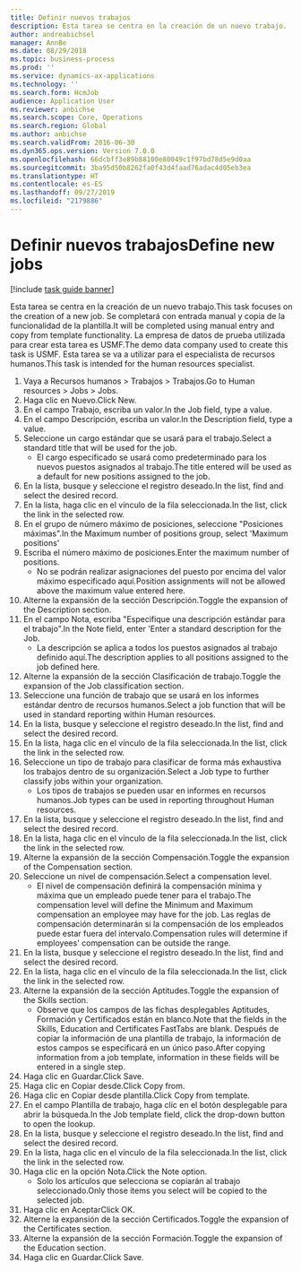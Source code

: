 ```yaml
---
title: Definir nuevos trabajos
description: Esta tarea se centra en la creación de un nuevo trabajo.
author: andreabichsel
manager: AnnBe
ms.date: 08/29/2018
ms.topic: business-process
ms.prod: ''
ms.service: dynamics-ax-applications
ms.technology: ''
ms.search.form: HcmJob
audience: Application User
ms.reviewer: anbichse
ms.search.scope: Core, Operations
ms.search.region: Global
ms.author: anbichse
ms.search.validFrom: 2016-06-30
ms.dyn365.ops.version: Version 7.0.0
ms.openlocfilehash: 66dcbff3e89b88100e80049c1f97bd78d5e9d0aa
ms.sourcegitcommit: 3ba95d50b8262fa0f43d4faad76adac4d05eb3ea
ms.translationtype: HT
ms.contentlocale: es-ES
ms.lasthandoff: 09/27/2019
ms.locfileid: "2179886"
---
```

# <a name="define-new-jobs"></a><span data-ttu-id="d0f23-103">Definir nuevos trabajos</span><span class="sxs-lookup"><span data-stu-id="d0f23-103">Define new jobs</span></span>

[!include [task guide banner](../../includes/task-guide-banner.md)]

<span data-ttu-id="d0f23-104">Esta tarea se centra en la creación de un nuevo trabajo.</span><span class="sxs-lookup"><span data-stu-id="d0f23-104">This task focuses on the creation of a new job.</span></span> <span data-ttu-id="d0f23-105">Se completará con entrada manual y copia de la funcionalidad de la plantilla.</span><span class="sxs-lookup"><span data-stu-id="d0f23-105">It will be completed using manual entry and copy from template functionality.</span></span> <span data-ttu-id="d0f23-106">La empresa de datos de prueba utilizada para crear esta tarea es USMF.</span><span class="sxs-lookup"><span data-stu-id="d0f23-106">The demo data company used to create this task is USMF.</span></span> <span data-ttu-id="d0f23-107">Esta tarea se va a utilizar para el especialista de recursos humanos.</span><span class="sxs-lookup"><span data-stu-id="d0f23-107">This task is intended for the human resources specialist.</span></span>

1. <span data-ttu-id="d0f23-108">Vaya a Recursos humanos > Trabajos > Trabajos.</span><span class="sxs-lookup"><span data-stu-id="d0f23-108">Go to Human resources > Jobs > Jobs.</span></span>
2. <span data-ttu-id="d0f23-109">Haga clic en Nuevo.</span><span class="sxs-lookup"><span data-stu-id="d0f23-109">Click New.</span></span>
3. <span data-ttu-id="d0f23-110">En el campo Trabajo, escriba un valor.</span><span class="sxs-lookup"><span data-stu-id="d0f23-110">In the Job field, type a value.</span></span>
4. <span data-ttu-id="d0f23-111">En el campo Descripción, escriba un valor.</span><span class="sxs-lookup"><span data-stu-id="d0f23-111">In the Description field, type a value.</span></span>
5. <span data-ttu-id="d0f23-112">Seleccione un cargo estándar que se usará para el trabajo.</span><span class="sxs-lookup"><span data-stu-id="d0f23-112">Select a standard title that will be used for the job.</span></span> 
    * <span data-ttu-id="d0f23-113">El cargo especificado se usará como predeterminado para los nuevos puestos asignados al trabajo.</span><span class="sxs-lookup"><span data-stu-id="d0f23-113">The title entered will be used as a default for new positions assigned to the job.</span></span>  
6. <span data-ttu-id="d0f23-114">En la lista, busque y seleccione el registro deseado.</span><span class="sxs-lookup"><span data-stu-id="d0f23-114">In the list, find and select the desired record.</span></span>
7. <span data-ttu-id="d0f23-115">En la lista, haga clic en el vínculo de la fila seleccionada.</span><span class="sxs-lookup"><span data-stu-id="d0f23-115">In the list, click the link in the selected row.</span></span>
8. <span data-ttu-id="d0f23-116">En el grupo de número máximo de posiciones, seleccione "Posiciones máximas".</span><span class="sxs-lookup"><span data-stu-id="d0f23-116">In the Maximum number of positions group, select 'Maximum positions'</span></span>
9. <span data-ttu-id="d0f23-117">Escriba el número máximo de posiciones.</span><span class="sxs-lookup"><span data-stu-id="d0f23-117">Enter the maximum number of positions.</span></span> 
    * <span data-ttu-id="d0f23-118">No se podrán realizar asignaciones del puesto por encima del valor máximo especificado aquí.</span><span class="sxs-lookup"><span data-stu-id="d0f23-118">Position assignments will not be allowed above the maximum value entered here.</span></span>  
10. <span data-ttu-id="d0f23-119">Alterne la expansión de la sección Descripción.</span><span class="sxs-lookup"><span data-stu-id="d0f23-119">Toggle the expansion of the Description section.</span></span>
11. <span data-ttu-id="d0f23-120">En el campo Nota, escriba "Especifique una descripción estándar para el trabajo".</span><span class="sxs-lookup"><span data-stu-id="d0f23-120">In the Note field, enter 'Enter a standard description for the Job.</span></span>
    * <span data-ttu-id="d0f23-121">La descripción se aplica a todos los puestos asignados al trabajo definido aquí.</span><span class="sxs-lookup"><span data-stu-id="d0f23-121">The description applies to all positions assigned to the job defined here.</span></span>  
12. <span data-ttu-id="d0f23-122">Alterne la expansión de la sección Clasificación de trabajo.</span><span class="sxs-lookup"><span data-stu-id="d0f23-122">Toggle the expansion of the Job classification section.</span></span>
13. <span data-ttu-id="d0f23-123">Seleccione una función de trabajo que se usará en los informes estándar dentro de recursos humanos.</span><span class="sxs-lookup"><span data-stu-id="d0f23-123">Select a job function that will be used in standard reporting within Human resources.</span></span>
14. <span data-ttu-id="d0f23-124">En la lista, busque y seleccione el registro deseado.</span><span class="sxs-lookup"><span data-stu-id="d0f23-124">In the list, find and select the desired record.</span></span>
15. <span data-ttu-id="d0f23-125">En la lista, haga clic en el vínculo de la fila seleccionada.</span><span class="sxs-lookup"><span data-stu-id="d0f23-125">In the list, click the link in the selected row.</span></span>
16. <span data-ttu-id="d0f23-126">Seleccione un tipo de trabajo para clasificar de forma más exhaustiva los trabajos dentro de su organización.</span><span class="sxs-lookup"><span data-stu-id="d0f23-126">Select a Job type to further classify jobs within your organization.</span></span> 
    * <span data-ttu-id="d0f23-127">Los tipos de trabajos se pueden usar en informes en recursos humanos.</span><span class="sxs-lookup"><span data-stu-id="d0f23-127">Job types can be used in reporting throughout Human resources.</span></span>  
17. <span data-ttu-id="d0f23-128">En la lista, busque y seleccione el registro deseado.</span><span class="sxs-lookup"><span data-stu-id="d0f23-128">In the list, find and select the desired record.</span></span>
18. <span data-ttu-id="d0f23-129">En la lista, haga clic en el vínculo de la fila seleccionada.</span><span class="sxs-lookup"><span data-stu-id="d0f23-129">In the list, click the link in the selected row.</span></span>
19. <span data-ttu-id="d0f23-130">Alterne la expansión de la sección Compensación.</span><span class="sxs-lookup"><span data-stu-id="d0f23-130">Toggle the expansion of the Compensation section.</span></span>
20. <span data-ttu-id="d0f23-131">Seleccione un nivel de compensación.</span><span class="sxs-lookup"><span data-stu-id="d0f23-131">Select a compensation level.</span></span>
    * <span data-ttu-id="d0f23-132">El nivel de compensación definirá la compensación mínima y máxima que un empleado puede tener para el trabajo.</span><span class="sxs-lookup"><span data-stu-id="d0f23-132">The compensation level will define the Minimum and Maximum compensation an employee may have for the job.</span></span> <span data-ttu-id="d0f23-133">Las reglas de compensación determinarán si la compensación de los empleados puede estar fuera del intervalo.</span><span class="sxs-lookup"><span data-stu-id="d0f23-133">Compensation rules will determine if employees' compensation can be outside the range.</span></span>  
21. <span data-ttu-id="d0f23-134">En la lista, busque y seleccione el registro deseado.</span><span class="sxs-lookup"><span data-stu-id="d0f23-134">In the list, find and select the desired record.</span></span>
22. <span data-ttu-id="d0f23-135">En la lista, haga clic en el vínculo de la fila seleccionada.</span><span class="sxs-lookup"><span data-stu-id="d0f23-135">In the list, click the link in the selected row.</span></span>
23. <span data-ttu-id="d0f23-136">Alterne la expansión de la sección Aptitudes.</span><span class="sxs-lookup"><span data-stu-id="d0f23-136">Toggle the expansion of the Skills section.</span></span>
    * <span data-ttu-id="d0f23-137">Observe que los campos de las fichas desplegables Aptitudes, Formación y Certificados están en blanco.</span><span class="sxs-lookup"><span data-stu-id="d0f23-137">Note that the fields in the Skills, Education and Certificates FastTabs are blank.</span></span> <span data-ttu-id="d0f23-138">Después de copiar la información de una plantilla de trabajo, la información de estos campos se especificará en un único paso.</span><span class="sxs-lookup"><span data-stu-id="d0f23-138">After copying information from a job template, information in these fields will be entered in a single step.</span></span>   
24. <span data-ttu-id="d0f23-139">Haga clic en Guardar.</span><span class="sxs-lookup"><span data-stu-id="d0f23-139">Click Save.</span></span>
25. <span data-ttu-id="d0f23-140">Haga clic en Copiar desde.</span><span class="sxs-lookup"><span data-stu-id="d0f23-140">Click Copy from.</span></span>
26. <span data-ttu-id="d0f23-141">Haga clic en Copiar desde plantilla.</span><span class="sxs-lookup"><span data-stu-id="d0f23-141">Click Copy from template.</span></span>
27. <span data-ttu-id="d0f23-142">En el campo Plantilla de trabajo, haga clic en el botón desplegable para abrir la búsqueda.</span><span class="sxs-lookup"><span data-stu-id="d0f23-142">In the Job template field, click the drop-down button to open the lookup.</span></span>
28. <span data-ttu-id="d0f23-143">En la lista, busque y seleccione el registro deseado.</span><span class="sxs-lookup"><span data-stu-id="d0f23-143">In the list, find and select the desired record.</span></span>
29. <span data-ttu-id="d0f23-144">En la lista, haga clic en el vínculo de la fila seleccionada.</span><span class="sxs-lookup"><span data-stu-id="d0f23-144">In the list, click the link in the selected row.</span></span>
30. <span data-ttu-id="d0f23-145">Haga clic en la opción Nota.</span><span class="sxs-lookup"><span data-stu-id="d0f23-145">Click the Note option.</span></span>
    * <span data-ttu-id="d0f23-146">Solo los artículos que selecciona se copiarán al trabajo seleccionado.</span><span class="sxs-lookup"><span data-stu-id="d0f23-146">Only those items you select will be copied to the selected job.</span></span>    
31. <span data-ttu-id="d0f23-147">Haga clic en Aceptar</span><span class="sxs-lookup"><span data-stu-id="d0f23-147">Click OK.</span></span>
32. <span data-ttu-id="d0f23-148">Alterne la expansión de la sección Certificados.</span><span class="sxs-lookup"><span data-stu-id="d0f23-148">Toggle the expansion of the Certificates section.</span></span>
33. <span data-ttu-id="d0f23-149">Alterne la expansión de la sección Formación.</span><span class="sxs-lookup"><span data-stu-id="d0f23-149">Toggle the expansion of the Education section.</span></span>
34. <span data-ttu-id="d0f23-150">Haga clic en Guardar.</span><span class="sxs-lookup"><span data-stu-id="d0f23-150">Click Save.</span></span>

